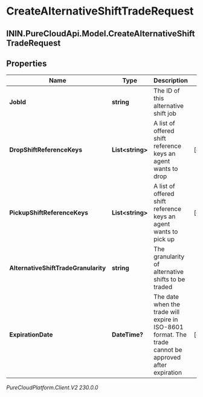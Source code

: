 # CreateAlternativeShiftTradeRequest

## ININ.PureCloudApi.Model.CreateAlternativeShiftTradeRequest

## Properties

|Name | Type | Description | Notes|
|------------ | ------------- | ------------- | -------------|
| **JobId** | **string** | The ID of this alternative shift job | |
| **DropShiftReferenceKeys** | **List&lt;string&gt;** | A list of offered shift reference keys an agent wants to drop | [optional] |
| **PickupShiftReferenceKeys** | **List&lt;string&gt;** | A list of offered shift reference keys an agent wants to pick up | [optional] |
| **AlternativeShiftTradeGranularity** | **string** | The granularity of alternative shifts to be traded | |
| **ExpirationDate** | **DateTime?** | The date when the trade will expire in ISO-8601 format. The trade cannot be approved after expiration | [optional] |



_PureCloudPlatform.Client.V2 230.0.0_
